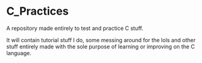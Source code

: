 # C_Practices
A repository made entirely to test and practice C stuff.

It will contain tutorial stuff I do, some messing around for the lols and other stuff entirely made with the sole purpose of learning or improving on the C language.
